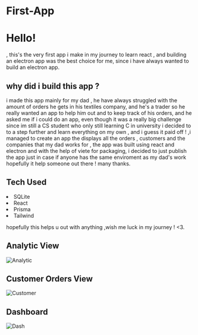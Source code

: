 # First-App

<h1>Hello!</h1>, this's the very first app i make in my journey to learn react ,
and building an electron app was the best choice for me, since i have always wanted
to build an electron app.

<h2>why did i build this app ?</h2>
i made this app mainly for my dad , he have always struggled with the amount of orders he gets in his textiles company,
and he's a trader so he really wanted an app to help him out and to keep track of his orders, and he asked me if i could do an app, 
even though it was a really big challenge since im still a CS student who only still learning C in university i decided to to a step further 
and learn everything on my own , and i guess it paid off ! ,i managed to create an app the displays all the orders , customers and the companies that my dad works for , the app was built using react and electron and with the help of viete for packaging, i decided to just publish the app 
just in case if anyone has the same enviroment as my dad's work hopefully it help someone out there ! 
many thanks.

<h2>Tech Used</h2>
<li>SQLite</li>
<li>React</li>
<li>Prisma</li>
<li>Tailwind</li>


hopefully this helps u out with anything ,wish me luck in my journey ! <3.

<h2>Analytic View</h2>

![Analytic](https://github.com/ItsLawy/First-App/assets/149022910/e67f99ce-7a7c-4521-9782-2edfc88fa9c8)

<h2>Customer Orders View</h2>

![Customer](https://github.com/ItsLawy/First-App/assets/149022910/81360744-8136-46e1-b94f-5dea6843d36d)

<h2>Dashboard</h2>

![Dash](https://github.com/ItsLawy/First-App/assets/149022910/fcb2512e-934d-4c30-a274-40f713ad9937)
